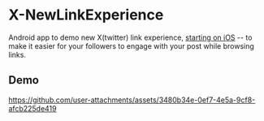 # X-NewLinkExperience
Android app to demo new X(twitter) link experience, [starting on iOS](https://x.com/nikitabier/status/1979994223224209709) -- to make it easier for your followers to engage with your post while browsing links.

## Demo
https://github.com/user-attachments/assets/3480b34e-0ef7-4e5a-9cf8-afcb225de419



